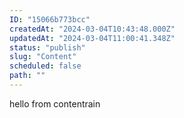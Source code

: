 ```yaml
---
ID: "15066b773bcc"
createdAt: "2024-03-04T10:43:48.000Z"
updatedAt: "2024-03-04T11:00:41.348Z"
status: "publish"
slug: "Content"
scheduled: false
path: ""
---
```

hello from contentrain